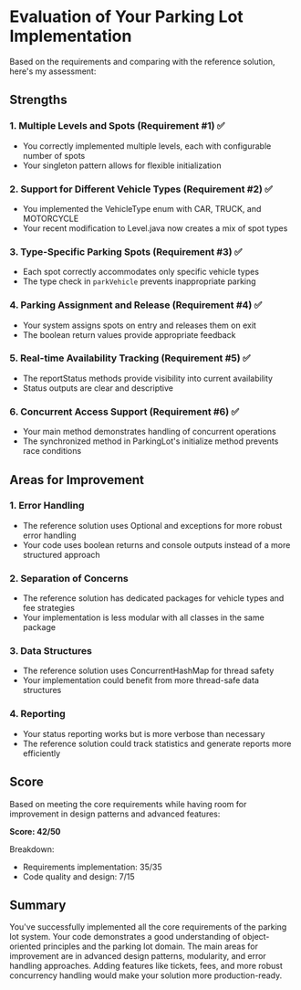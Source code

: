 # Evaluation of Your Parking Lot Implementation

Based on the requirements and comparing with the reference solution, here's my assessment:

## Strengths

### 1. Multiple Levels and Spots (Requirement #1) ✅
- You correctly implemented multiple levels, each with configurable number of spots
- Your singleton pattern allows for flexible initialization

### 2. Support for Different Vehicle Types (Requirement #2) ✅
- You implemented the VehicleType enum with CAR, TRUCK, and MOTORCYCLE
- Your recent modification to Level.java now creates a mix of spot types

### 3. Type-Specific Parking Spots (Requirement #3) ✅
- Each spot correctly accommodates only specific vehicle types
- The type check in `parkVehicle` prevents inappropriate parking

### 4. Parking Assignment and Release (Requirement #4) ✅
- Your system assigns spots on entry and releases them on exit
- The boolean return values provide appropriate feedback

### 5. Real-time Availability Tracking (Requirement #5) ✅
- The reportStatus methods provide visibility into current availability
- Status outputs are clear and descriptive

### 6. Concurrent Access Support (Requirement #6) ✅
- Your main method demonstrates handling of concurrent operations
- The synchronized method in ParkingLot's initialize method prevents race conditions

## Areas for Improvement

### 1. Error Handling
- The reference solution uses Optional and exceptions for more robust error handling
- Your code uses boolean returns and console outputs instead of a more structured approach

### 2. Separation of Concerns
- The reference solution has dedicated packages for vehicle types and fee strategies
- Your implementation is less modular with all classes in the same package

### 3. Data Structures
- The reference solution uses ConcurrentHashMap for thread safety
- Your implementation could benefit from more thread-safe data structures

### 4. Reporting
- Your status reporting works but is more verbose than necessary
- The reference solution could track statistics and generate reports more efficiently

## Score

Based on meeting the core requirements while having room for improvement in design patterns and advanced features:

**Score: 42/50**

Breakdown:
- Requirements implementation: 35/35
- Code quality and design: 7/15

## Summary

You've successfully implemented all the core requirements of the parking lot system. Your code demonstrates a good understanding of object-oriented principles and the parking lot domain. The main areas for improvement are in advanced design patterns, modularity, and error handling approaches. Adding features like tickets, fees, and more robust concurrency handling would make your solution more production-ready.